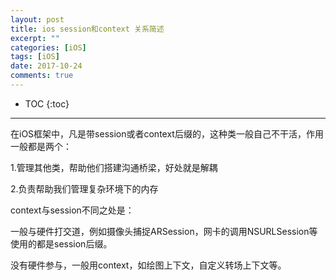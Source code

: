 ```yaml
---
layout: post
title: ios session和context 关系简述
excerpt: ""
categories: [iOS]
tags: [iOS]
date: 2017-10-24
comments: true
---
```


* TOC
{:toc}
---

在iOS框架中，凡是带session或者context后缀的，这种类一般自己不干活，作用一般都是两个：

1.管理其他类，帮助他们搭建沟通桥梁，好处就是解耦 

2.负责帮助我们管理复杂环境下的内存

context与session不同之处是：

一般与硬件打交道，例如摄像头捕捉ARSession，网卡的调用NSURLSession等使用的都是session后缀。

没有硬件参与，一般用context，如绘图上下文，自定义转场上下文等。
